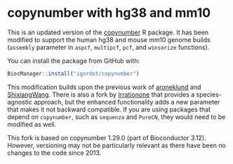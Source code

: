 # copynumber with hg38 and mm10

This is an updated version of the [copynumber](http://bioconductor.org/packages/release/bioc/html/copynumber.html) R package. It has been modified to support the human hg38 and mouse mm10 genome builds (`assembly` parameter in `aspcf`, `multipcf`, `pcf`, and `winsorize` functions).

You can install the package from GitHub with:

```r
BiocManager::install("igordot/copynumber")
```

This modification builds upon the previous work of [aroneklund](https://github.com/aroneklund/copynumber) and [ShixiangWang](https://github.com/ShixiangWang/copynumber). There is also a fork by [Irrationone](https://github.com/Irrationone/copynumber) that provides a species-agnostic approach, but the enhanced functionality adds a new parameter that makes it not backward compatible. If you are using packages that depend on `copynumber`, such as `sequenza` and `PureCN`, they would need to be modified as well.

This fork is based on copynumber 1.29.0 (part of Bioconductor 3.12). However, versioning may not be particularly relevant as there have been no changes to the code since 2013.
